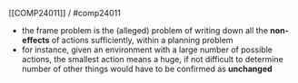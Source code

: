[[COMP24011]] / #comp24011

- the frame problem is the (alleged) problem of writing down all the **non-effects** of actions sufficiently, within a planning problem
- for instance, given an environment with a large number of possible actions, the smallest action means a huge, if not difficult to determine number of other things would have to be confirmed as **unchanged**